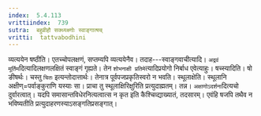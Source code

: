 ```yaml
---
index:  5.4.113
vrittiindex:  739
sutra:  बहुव्रीहौ सक्थ्यक्ष्णोः स्वाङ्गात्षच्
vritti:  tattvabodhini 
---
```


व्यत्ययेन षष्ठीति। एतच्चोपलक्षणं, सप्तम्यपि व्यत्ययेनैव। तदाह---स्वाङ्गवाचीत्यादि। `अद्रवं मूर्तिम`दित्यादिलक्षणलक्षितं स्वाङ्गं गृह्यते। तेन `शोभनाक्षी प्रतिमे`त्यादिप्रयोगो निर्बाध एवेत्याहुः। षच्स्यादिति। षो ङीषर्थः। चस्तु `चितः` इत्यन्तोदात्तार्थः। तेनात्र पूर्वपजप्रकृतिस्वरो न भवति। स्थूलाक्षेति। स्थूलानि अक्षीण्=पर्वाङ्कुराणि यस्याः सा। प्राचा तु स्थूलाक्षिरिक्षुरिति प्रत्युदाह्मतम्। तन्न। `अक्षाणोऽदर्शना`दित्यचो दुर्वारत्वात्। यदपि समासान्तविधेरनित्यत्वात्स न कृत इति कैश्चिव्द्याख्यातं, तदसारम्। एवंहि षजपि तथैव न भविष्यतीति प्रत्युदाहरणस्याऽसङ्गतिप्रसङ्गात्।

